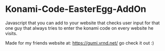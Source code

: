 # Konami-Code-EasterEgg-AddOn
Javascript that you can add to your website that checks user input for that one guy that always tries to enter the konami code on every website he visits.

Made for my friends website at: https://gumi.vrnd.net/ go check it out :)
